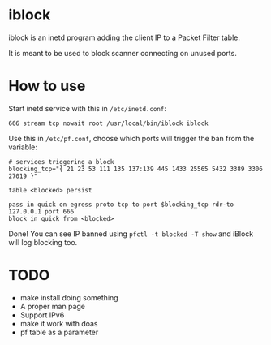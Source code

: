 # iblock

iblock is an inetd program adding the client IP to a Packet Filter table.

It is meant to be used to block scanner connecting on unused ports.


# How to use

Start inetd service with this in `/etc/inetd.conf`:

```
666 stream tcp nowait root /usr/local/bin/iblock iblock
```

Use this in `/etc/pf.conf`, choose which ports will trigger the ban from the variable:

```
# services triggering a block
blocking_tcp="{ 21 23 53 111 135 137:139 445 1433 25565 5432 3389 3306 27019 }"

table <blocked> persist

pass in quick on egress proto tcp to port $blocking_tcp rdr-to 127.0.0.1 port 666
block in quick from <blocked>
```

Done! You can see IP banned using `pfctl -t blocked -T show` and iBlock will log blocking too.


# TODO

- make install doing something
- A proper man page
- Support IPv6
- make it work with doas
- pf table as a parameter
